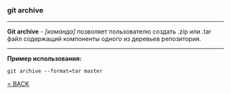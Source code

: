 ### git archive
---

**Git archive** - *[команда]* позволяет пользователю создать .zip или .tar файл содержащий компоненты одного из деревьев репозитория.

---
**Пример использования:**
```bash=
git archive --format=tar master
```

[< BACK](./readme.md)